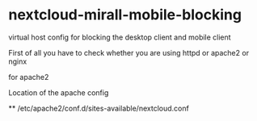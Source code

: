 # nextcloud-mirall-mobile-blocking
virtual host config for blocking the desktop client and mobile client

First of all you have to check whether you are using httpd or apache2 or nginx

for apache2 

Location of the apache config

**  /etc/apache2/conf.d/sites-available/nextcloud.conf 
